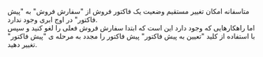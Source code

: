 <p>متاسفانه امکان تغییر مستقیم وضعیت یک فاکتور فروش از "سفارش فروش" به "پیش فاکتور" در اوج ابری وجود ندارد.&nbsp;<br>اما راهکارهایی که وجود دارد این است که ابتدا سفارش فروش فعلی را لغو کنید و سپس با استفاده از کلید "تعیین به پیش فاکتور" پیش فاکتور را مجدد به مرحله ی "پیش فاکتور" تغییر دهید.</p>